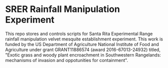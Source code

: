 # SRER Rainfall Manipulation Experiment
This repo stores and controls scripts for Santa Rita Experimental Range rainfall manipulation velvet mesquite establishment experiment. This work is funded by the US Department of Agriculture National Institute of Food and Agriculture under grant GRANT11886574 (award 2016-67013-24932) titled, "Exotic grass and woody plant encroachment in Southwestern Rangelands: mechanisms of invasion and oppotunities for containment".
